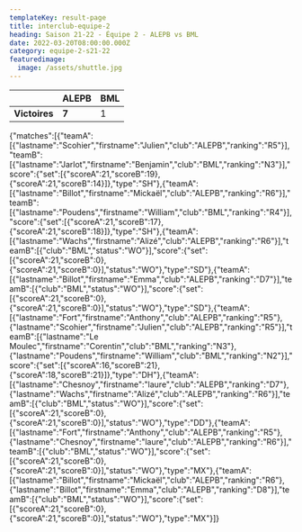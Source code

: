 ```yaml
---
templateKey: result-page
title: interclub-equipe-2
heading: Saison 21-22 - Équipe 2 - ALEPB vs BML
date: 2022-03-20T08:00:00.000Z
category: equipe-2-s21-22
featuredimage:
  image: /assets/shuttle.jpg
---
```

|               | ALEPB   | BML |
| ------------- | ----- | --- |
| **Victoires** | **7** | 1   |

<scoreboard>{"matches":[{"teamA":[{"lastname":"Scohier","firstname":"Julien","club":"ALEPB","ranking":"R5"}],"teamB":[{"lastname":"Jarlot","firstname":"Benjamin","club":"BML","ranking":"N3"}],"score":{"set":[{"scoreA":21,"scoreB":19},{"scoreA":21,"scoreB":14}]},"type":"SH"},{"teamA":[{"lastname":"Billot","firstname":"Mickaël","club":"ALEPB","ranking":"R6"}],"teamB":[{"lastname":"Poudens","firstname":"William","club":"BML","ranking":"R4"}],"score":{"set":[{"scoreA":21,"scoreB":17},{"scoreA":21,"scoreB":18}]},"type":"SH"},{"teamA":[{"lastname":"Wachs","firstname":"Alizé","club":"ALEPB","ranking":"R6"}],"teamB":[{"club":"BML","status":"WO"}],"score":{"set":[{"scoreA":21,"scoreB":0},{"scoreA":21,"scoreB":0}],"status":"WO"},"type":"SD"},{"teamA":[{"lastname":"Billot","firstname":"Emma","club":"ALEPB","ranking":"D7"}],"teamB":[{"club":"BML","status":"WO"}],"score":{"set":[{"scoreA":21,"scoreB":0},{"scoreA":21,"scoreB":0}],"status":"WO"},"type":"SD"},{"teamA":[{"lastname":"Fort","firstname":"Anthony","club":"ALEPB","ranking":"R5"},{"lastname":"Scohier","firstname":"Julien","club":"ALEPB","ranking":"R5"}],"teamB":[{"lastname":"Le Moulec","firstname":"Corentin","club":"BML","ranking":"N3"},{"lastname":"Poudens","firstname":"William","club":"BML","ranking":"N2"}],"score":{"set":[{"scoreA":16,"scoreB":21},{"scoreA":18,"scoreB":21}]},"type":"DH"},{"teamA":[{"lastname":"Chesnoy","firstname":"laure","club":"ALEPB","ranking":"D7"},{"lastname":"Wachs","firstname":"Alizé","club":"ALEPB","ranking":"R6"}],"teamB":[{"club":"BML","status":"WO"}],"score":{"set":[{"scoreA":21,"scoreB":0},{"scoreA":21,"scoreB":0}],"status":"WO"},"type":"DD"},{"teamA":[{"lastname":"Fort","firstname":"Anthony","club":"ALEPB","ranking":"R5"},{"lastname":"Chesnoy","firstname":"laure","club":"ALEPB","ranking":"R6"}],"teamB":[{"club":"BML","status":"WO"}],"score":{"set":[{"scoreA":21,"scoreB":0},{"scoreA":21,"scoreB":0}],"status":"WO"},"type":"MX"},{"teamA":[{"lastname":"Billot","firstname":"Mickaël","club":"ALEPB","ranking":"R6"},{"lastname":"Billot","firstname":"Emma","club":"ALEPB","ranking":"D8"}],"teamB":[{"club":"BML","status":"WO"}],"score":{"set":[{"scoreA":21,"scoreB":0},{"scoreA":21,"scoreB":0}],"status":"WO"},"type":"MX"}]}</scoreboard>